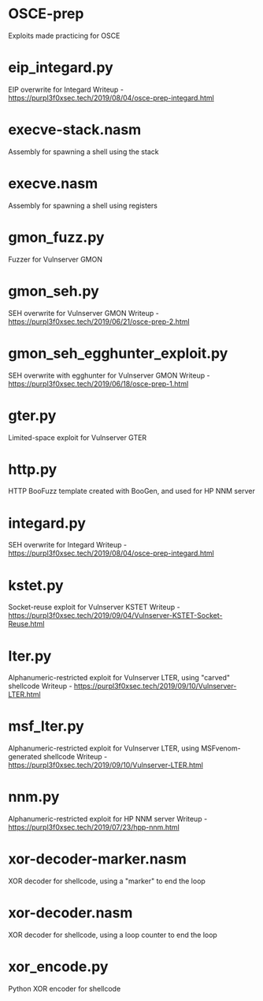 # OSCE-prep
Exploits made practicing for OSCE

# eip_integard.py
EIP overwrite for Integard
Writeup - https://purpl3f0xsec.tech/2019/08/04/osce-prep-integard.html

# execve-stack.nasm
Assembly for spawning a shell using the stack

# execve.nasm
Assembly for spawning a shell using registers

# gmon_fuzz.py
Fuzzer for Vulnserver GMON

# gmon_seh.py
SEH overwrite for Vulnserver GMON
Writeup - https://purpl3f0xsec.tech/2019/06/21/osce-prep-2.html

# gmon_seh_egghunter_exploit.py
SEH overwrite with egghunter for Vulnserver GMON
Writeup - https://purpl3f0xsec.tech/2019/06/18/osce-prep-1.html

# gter.py
Limited-space exploit for Vulnserver GTER

# http.py
HTTP BooFuzz template created with BooGen, and used for HP NNM server

# integard.py
SEH overwrite for Integard
Writeup - https://purpl3f0xsec.tech/2019/08/04/osce-prep-integard.html

# kstet.py
Socket-reuse exploit for Vulnserver KSTET
Writeup - https://purpl3f0xsec.tech/2019/09/04/Vulnserver-KSTET-Socket-Reuse.html

# lter.py
Alphanumeric-restricted exploit for Vulnserver LTER, using "carved" shellcode
Writeup - https://purpl3f0xsec.tech/2019/09/10/Vulnserver-LTER.html

# msf_lter.py
Alphanumeric-restricted exploit for Vulnserver LTER, using MSFvenom-generated shellcode
Writeup - https://purpl3f0xsec.tech/2019/09/10/Vulnserver-LTER.html

# nnm.py
Alphanumeric-restricted exploit for HP NNM server
Writeup - https://purpl3f0xsec.tech/2019/07/23/hpp-nnm.html

# xor-decoder-marker.nasm
XOR decoder for shellcode, using a "marker" to end the loop

# xor-decoder.nasm
XOR decoder for shellcode, using a loop counter to end the loop

# xor_encode.py
Python XOR encoder for shellcode
